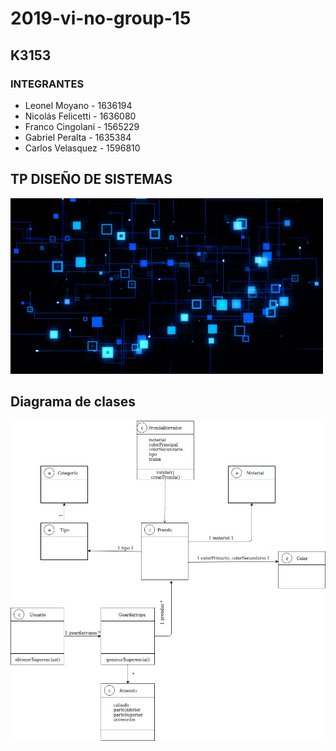 # 2019-vi-no-group-15
## K3153

### INTEGRANTES 

- Leonel Moyano - 1636194
- Nicolás Felicetti - 1636080
- Franco Cingolani - 1565229
- Gabriel Peralta - 1635384
- Carlos Velasquez - 1596810

## TP DISEÑO DE SISTEMAS

![](images/ddsImage.gif)

## Diagrama de clases

![](images/DiagramaDeClases_dds.jpg)